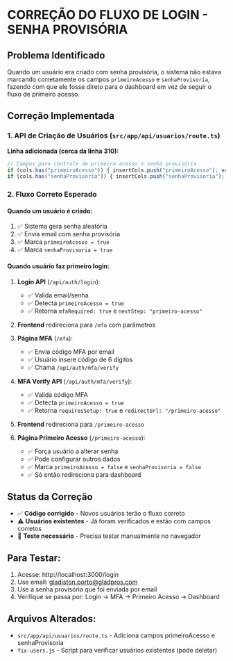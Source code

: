 # CORREÇÃO DO FLUXO DE LOGIN - SENHA PROVISÓRIA

## Problema Identificado
Quando um usuário era criado com senha provisória, o sistema não estava marcando corretamente os campos `primeiroAcesso` e `senhaProvisoria`, fazendo com que ele fosse direto para o dashboard em vez de seguir o fluxo de primeiro acesso.

## Correção Implementada

### 1. API de Criação de Usuários (`src/app/api/usuarios/route.ts`)
**Linha adicionada (cerca da linha 310):**
```typescript
// Campos para controle de primeiro acesso e senha provisória
if (cols.has("primeiroAcesso")) { insertCols.push("primeiroAcesso"); values.push(true); }
if (cols.has("senhaProvisoria")) { insertCols.push("senhaProvisoria"); values.push(true); }
```

### 2. Fluxo Correto Esperado

#### Quando um usuário é criado:
1. ✅ Sistema gera senha aleatória
2. ✅ Envia email com senha provisória
3. ✅ Marca `primeiroAcesso = true` 
4. ✅ Marca `senhaProvisoria = true`

#### Quando usuário faz primeiro login:
1. **Login API** (`/api/auth/login`):
   - ✅ Valida email/senha
   - ✅ Detecta `primeiroAcesso = true`
   - ✅ Retorna `mfaRequired: true` e `nextStep: "primeiro-acesso"`

2. **Frontend** redireciona para `/mfa` com parâmetros

3. **Página MFA** (`/mfa`):
   - ✅ Envia código MFA por email
   - ✅ Usuário insere código de 6 dígitos
   - ✅ Chama `/api/auth/mfa/verify`

4. **MFA Verify API** (`/api/auth/mfa/verify`):
   - ✅ Valida código MFA
   - ✅ Detecta `primeiroAcesso = true`
   - ✅ Retorna `requiresSetup: true` e `redirectUrl: "/primeiro-acesso"`

5. **Frontend** redireciona para `/primeiro-acesso`

6. **Página Primeiro Acesso** (`/primeiro-acesso`):
   - ✅ Força usuário a alterar senha
   - ✅ Pode configurar outros dados
   - ✅ Marca `primeiroAcesso = false` e `senhaProvisoria = false`
   - ✅ Só então redireciona para dashboard

## Status da Correção
- ✅ **Código corrigido** - Novos usuários terão o fluxo correto
- ⚠️ **Usuários existentes** - Já foram verificados e estão com campos corretos
- 🧪 **Teste necessário** - Precisa testar manualmente no navegador

## Para Testar:
1. Acesse: http://localhost:3000/login
2. Use email: gladiston.porto@gladpros.com
3. Use a senha provisória que foi enviada por email
4. Verifique se passa por: Login → MFA → Primeiro Acesso → Dashboard

## Arquivos Alterados:
- `src/app/api/usuarios/route.ts` - Adiciona campos primeiroAcesso e senhaProvisoria
- `fix-users.js` - Script para verificar usuários existentes (pode deletar)
